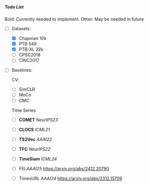 ##### Todo List

Bold: Currently needed to implement. Other: May be needed in future

- [ ] Datasets:
    - [x] Chapman 10k
    - [x] PTB 549
    - [x] PTB-XL 22k
    - [ ] CPSC2018
    - [ ] CINC2017

- [ ] Baselines:

    CV:
    - [ ] SimCLR
    - [ ] MoCo
    - [ ] CMC

    Time Series
    - [ ] **COMET** *NeurIPS23*
    - [ ] **CLOCS** *ICML21*
    - [ ] **TS2Vec** *AAAI22*
    - [ ] **TFC** *NeurIPS22*
    - [ ] **TimeSiam** *ICML24*
    - [ ] FEI *AAAI25* https://arxiv.org/abs/2412.20790
    - [ ] TimesURL *AAAI24* https://arxiv.org/abs/2312.15709



